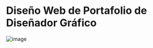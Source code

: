 
# Diseño Web de Portafolio de Diseñador Gráfico


![image](https://user-images.githubusercontent.com/30531913/233229871-7d42150d-f5cb-4f70-acb8-10630f706625.png)

